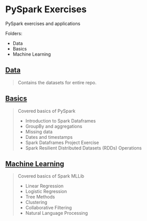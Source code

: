 # PySpark Exercises
PySpark exercises and applications

Folders:
* Data
* Basics
* Machine Learning

## [Data](https://github.com/eren-darici/pyspark-exercises/tree/master/data)
> Contains the datasets for entire repo.

## [Basics](https://github.com/eren-darici/pyspark-exercises/tree/master/Basics)
> Covered basics of PySpark
>   - Introduction to Spark Dataframes
>   - GroupBy and aggregations
>   - Missing data
>   - Dates and timestamps
>   - Spark Dataframes Project Exercise
>   - Spark Resilient Distributed Datasets (RDDs) Operations


## [Machine Learning](https://github.com/eren-darici/pyspark-exercises/tree/master/ML)
> Covered basics of Spark MLLib
>-  Linear Regression
> - Logistic Regression
> - Tree Methods
> - Clustering
> - Collaborative Filtering
> - Natural Language Processing